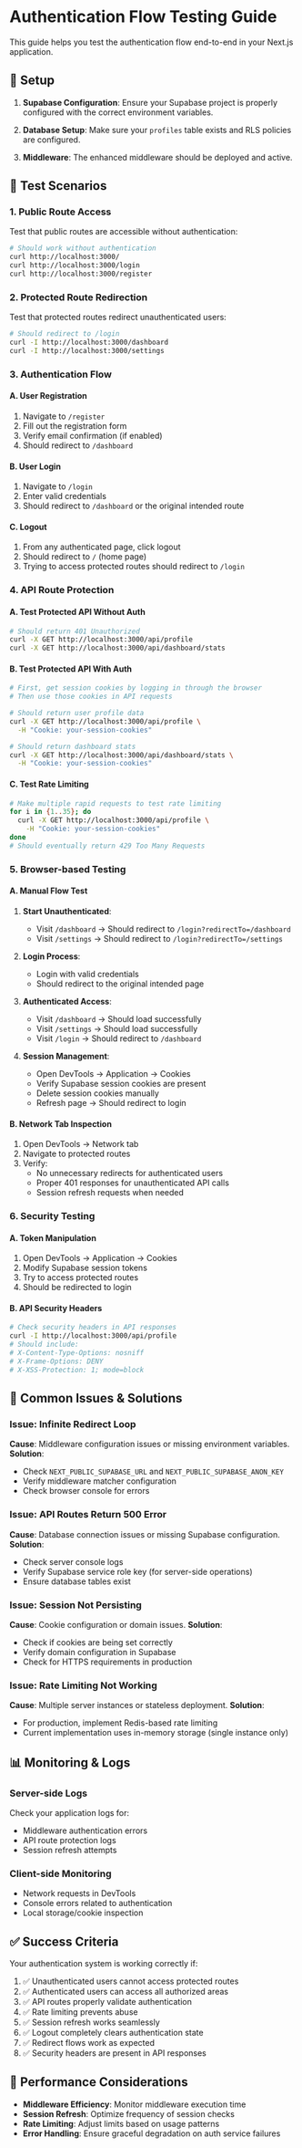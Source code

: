 # Authentication Flow Testing Guide

This guide helps you test the authentication flow end-to-end in your Next.js application.

## 🔧 Setup

1. **Supabase Configuration**: Ensure your Supabase project is properly configured with the correct environment variables.

2. **Database Setup**: Make sure your `profiles` table exists and RLS policies are configured.

3. **Middleware**: The enhanced middleware should be deployed and active.

## 🧪 Test Scenarios

### 1. Public Route Access
Test that public routes are accessible without authentication:

```bash
# Should work without authentication
curl http://localhost:3000/
curl http://localhost:3000/login
curl http://localhost:3000/register
```

### 2. Protected Route Redirection
Test that protected routes redirect unauthenticated users:

```bash
# Should redirect to /login
curl -I http://localhost:3000/dashboard
curl -I http://localhost:3000/settings
```

### 3. Authentication Flow

#### A. User Registration
1. Navigate to `/register`
2. Fill out the registration form
3. Verify email confirmation (if enabled)
4. Should redirect to `/dashboard`

#### B. User Login
1. Navigate to `/login`
2. Enter valid credentials
3. Should redirect to `/dashboard` or the original intended route

#### C. Logout
1. From any authenticated page, click logout
2. Should redirect to `/` (home page)
3. Trying to access protected routes should redirect to `/login`

### 4. API Route Protection

#### A. Test Protected API Without Auth
```bash
# Should return 401 Unauthorized
curl -X GET http://localhost:3000/api/profile
curl -X GET http://localhost:3000/api/dashboard/stats
```

#### B. Test Protected API With Auth
```bash
# First, get session cookies by logging in through the browser
# Then use those cookies in API requests

# Should return user profile data
curl -X GET http://localhost:3000/api/profile \
  -H "Cookie: your-session-cookies"

# Should return dashboard stats
curl -X GET http://localhost:3000/api/dashboard/stats \
  -H "Cookie: your-session-cookies"
```

#### C. Test Rate Limiting
```bash
# Make multiple rapid requests to test rate limiting
for i in {1..35}; do
  curl -X GET http://localhost:3000/api/profile \
    -H "Cookie: your-session-cookies"
done
# Should eventually return 429 Too Many Requests
```

### 5. Browser-based Testing

#### A. Manual Flow Test
1. **Start Unauthenticated**:
   - Visit `/dashboard` → Should redirect to `/login?redirectTo=/dashboard`
   - Visit `/settings` → Should redirect to `/login?redirectTo=/settings`

2. **Login Process**:
   - Login with valid credentials
   - Should redirect to the original intended page

3. **Authenticated Access**:
   - Visit `/dashboard` → Should load successfully
   - Visit `/settings` → Should load successfully
   - Visit `/login` → Should redirect to `/dashboard`

4. **Session Management**:
   - Open DevTools → Application → Cookies
   - Verify Supabase session cookies are present
   - Delete session cookies manually
   - Refresh page → Should redirect to login

#### B. Network Tab Inspection
1. Open DevTools → Network tab
2. Navigate to protected routes
3. Verify:
   - No unnecessary redirects for authenticated users
   - Proper 401 responses for unauthenticated API calls
   - Session refresh requests when needed

### 6. Security Testing

#### A. Token Manipulation
1. Open DevTools → Application → Cookies
2. Modify Supabase session tokens
3. Try to access protected routes
4. Should be redirected to login

#### B. API Security Headers
```bash
# Check security headers in API responses
curl -I http://localhost:3000/api/profile
# Should include:
# X-Content-Type-Options: nosniff
# X-Frame-Options: DENY
# X-XSS-Protection: 1; mode=block
```

## 🐛 Common Issues & Solutions

### Issue: Infinite Redirect Loop
**Cause**: Middleware configuration issues or missing environment variables.
**Solution**: 
- Check `NEXT_PUBLIC_SUPABASE_URL` and `NEXT_PUBLIC_SUPABASE_ANON_KEY`
- Verify middleware matcher configuration
- Check browser console for errors

### Issue: API Routes Return 500 Error
**Cause**: Database connection issues or missing Supabase configuration.
**Solution**:
- Check server console logs
- Verify Supabase service role key (for server-side operations)
- Ensure database tables exist

### Issue: Session Not Persisting
**Cause**: Cookie configuration or domain issues.
**Solution**:
- Check if cookies are being set correctly
- Verify domain configuration in Supabase
- Check for HTTPS requirements in production

### Issue: Rate Limiting Not Working
**Cause**: Multiple server instances or stateless deployment.
**Solution**:
- For production, implement Redis-based rate limiting
- Current implementation uses in-memory storage (single instance only)

## 📊 Monitoring & Logs

### Server-side Logs
Check your application logs for:
- Middleware authentication errors
- API route protection logs
- Session refresh attempts

### Client-side Monitoring
- Network requests in DevTools
- Console errors related to authentication
- Local storage/cookie inspection

## ✅ Success Criteria

Your authentication system is working correctly if:

1. ✅ Unauthenticated users cannot access protected routes
2. ✅ Authenticated users can access all authorized areas
3. ✅ API routes properly validate authentication
4. ✅ Rate limiting prevents abuse
5. ✅ Session refresh works seamlessly
6. ✅ Logout completely clears authentication state
7. ✅ Redirect flows work as expected
8. ✅ Security headers are present in API responses

## 🚀 Performance Considerations

- **Middleware Efficiency**: Monitor middleware execution time
- **Session Refresh**: Optimize frequency of session checks
- **Rate Limiting**: Adjust limits based on usage patterns
- **Error Handling**: Ensure graceful degradation on auth service failures
